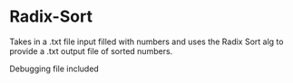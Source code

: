 # Radix-Sort
Takes in a .txt file input filled with numbers and uses the Radix Sort alg to provide a .txt output file of sorted numbers.

Debugging file included
